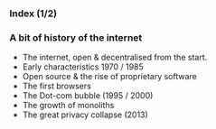 ### Index (1/2)

### A bit of history of the internet

* The internet, open & decentralised from the start.
* Early characteristics 1970 / 1985
* Open source & the rise of proprietary software
* The first browsers
* The Dot-com bubble (1995 / 2000)
* The growth of monoliths
* The great privacy collapse (2013)
